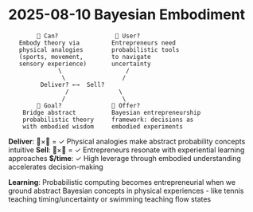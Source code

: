# 2025-08-10 Bayesian Embodiment

```
        🐢 Can?                👾 User?
   Embody theory via         Entrepreneurs need
   physical analogies        probabilistic tools
   (sports, movement,        to navigate
   sensory experience)       uncertainty
              \                  /
               \                /
         Deliver? ←→  Sell?
                /              \
               /                \
        🐅 Goal?              🐙 Offer?  
    Bridge abstract          Bayesian entrepreneurship
    probabilistic theory     framework: decisions as
    with embodied wisdom     embodied experiments
```

**Deliver**: 🐅×🐢 = ✓ Physical analogies make abstract probability concepts intuitive
**Sell**: 👾×🐙 = ✓ Entrepreneurs resonate with experiential learning approaches
**$/time**: ✓ High leverage through embodied understanding accelerates decision-making

**Learning**: Probabilistic computing becomes entrepreneurial when we ground abstract Bayesian concepts in physical experiences - like tennis teaching timing/uncertainty or swimming teaching flow states